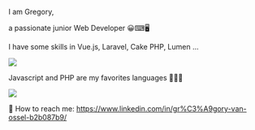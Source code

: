 I am Gregory, 

a passionate junior Web Developer 😀⌨🖥️

I have some skills in Vue.js, Laravel, Cake PHP, Lumen ...

<img src="https://github-readme-stats.vercel.app/api?username=GregVo23&hide=prs,stars&show_icons=true&theme=github_dark"/>

Javascript and PHP are my favorites languages 🚀🚀🚀

<img src="https://github-readme-stats.vercel.app/api/top-langs/?username=GregVo23&layout=compact&theme=github_dark"/>

📩 How to reach me: https://www.linkedin.com/in/gr%C3%A9gory-van-ossel-b2b087b9/
